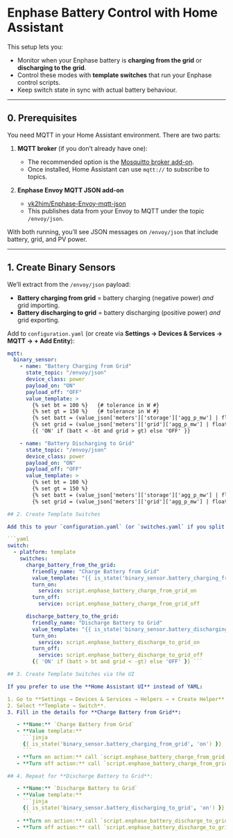 # Enphase Battery Control with Home Assistant

This setup lets you:

- Monitor when your Enphase battery is **charging from the grid** or **discharging to the grid**.
- Control these modes with **template switches** that run your Enphase control scripts.
- Keep switch state in sync with actual battery behaviour.

---

## 0. Prerequisites

You need MQTT in your Home Assistant environment. There are two parts:

1. **MQTT broker** (if you don’t already have one):
   - The recommended option is the [Mosquitto broker add-on](https://github.com/home-assistant/addons/tree/master/mosquitto).
   - Once installed, Home Assistant can use `mqtt://` to subscribe to topics.

2. **Enphase Envoy MQTT JSON add-on**
   - [vk2him/Enphase-Envoy-mqtt-json](https://github.com/vk2him/Enphase-Envoy-mqtt-json)
   - This publishes data from your Envoy to MQTT under the topic `/envoy/json`.

With both running, you’ll see JSON messages on `/envoy/json` that include battery, grid, and PV power.

---

## 1. Create Binary Sensors

We’ll extract from the `/envoy/json` payload:

- **Battery charging from grid** = battery charging (negative power) *and* grid importing.
- **Battery discharging to grid** = battery discharging (positive power) *and* grid exporting.

Add to `configuration.yaml` (or create via **Settings → Devices & Services → MQTT → + Add Entity**):

```yaml
mqtt:
  binary_sensor:
    - name: "Battery Charging from Grid"
      state_topic: "/envoy/json"
      device_class: power
      payload_on: "ON"
      payload_off: "OFF"
      value_template: >
        {% set bt = 100 %}   {# tolerance in W #}
        {% set gt = 150 %}   {# tolerance in W #}
        {% set batt = (value_json['meters']['storage']['agg_p_mw'] | float(0)) / 1000 %}
        {% set grid = (value_json['meters']['grid']['agg_p_mw'] | float(0)) / 1000 %}
        {{ 'ON' if (batt < -bt and grid > gt) else 'OFF' }}

    - name: "Battery Discharging to Grid"
      state_topic: "/envoy/json"
      device_class: power
      payload_on: "ON"
      payload_off: "OFF"
      value_template: >
        {% set bt = 100 %}
        {% set gt = 150 %}
        {% set batt = (value_json['meters']['storage']['agg_p_mw'] | float(0)) / 1000 %}
        {% set grid = (value_json['meters']['grid']['agg_p_mw'] | float(0)) / 1000 %} ```

## 2. Create Template Switches

Add this to your `configuration.yaml` (or `switches.yaml` if you split configs):

```yaml
switch:
  - platform: template
    switches:
      charge_battery_from_the_grid:
        friendly_name: "Charge Battery from Grid"
        value_template: "{{ is_state('binary_sensor.battery_charging_from_grid', 'on') }}"
        turn_on:
          service: script.enphase_battery_charge_from_grid_on
        turn_off:
          service: script.enphase_battery_charge_from_grid_off

      discharge_battery_to_the_grid:
        friendly_name: "Discharge Battery to Grid"
        value_template: "{{ is_state('binary_sensor.battery_discharging_to_grid', 'on') }}"
        turn_on:
          service: script.enphase_battery_discharge_to_grid_on
        turn_off:
          service: script.enphase_battery_discharge_to_grid_off
        {{ 'ON' if (batt > bt and grid < -gt) else 'OFF' }} ```

## 3. Create Template Switches via the UI

If you prefer to use the **Home Assistant UI** instead of YAML:

1. Go to **Settings → Devices & Services → Helpers → + Create Helper**.
2. Select **Template → Switch**.
3. Fill in the details for **Charge Battery from Grid**:

   - **Name:** `Charge Battery from Grid`  
   - **Value template:**
     ```jinja
     {{ is_state('binary_sensor.battery_charging_from_grid', 'on') }}
     ```
   - **Turn on action:** call `script.enphase_battery_charge_from_grid_on`  
   - **Turn off action:** call `script.enphase_battery_charge_from_grid_off`

## 4. Repeat for **Discharge Battery to Grid**:

   - **Name:** `Discharge Battery to Grid`  
   - **Value template:**
     ```jinja
     {{ is_state('binary_sensor.battery_discharging_to_grid', 'on') }}
     ```
   - **Turn on action:** call `script.enphase_battery_discharge_to_grid_on`  
   - **Turn off action:** call `script.enphase_battery_discharge_to_grid_off```
